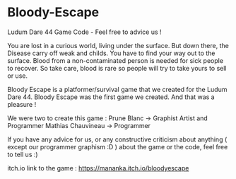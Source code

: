 # Bloody-Escape
Ludum Dare 44 Game Code - Feel free to advice us !

You are lost in a curious world, living under the surface.
But down there, the Disease carry off weak and childs.
You have to find your way out to the surface.
Blood from a non-contaminated person is needed for sick people to recover.
So take care, blood is rare so people will try to take yours to sell or use.

​Bloody Escape is a platformer/survival game that we created for the Ludum Dare 44. 
Bloody Escape was the first game we created. And that was a pleasure !

We were two to create this game :
Prune Blanc -> Graphist Artist and Programmer
Mathias Chauvineau -> Programmer 


​If you have any advice for us, or any constructive criticism about anything ( except our programmer graphism :D ) about the game or the code, feel free to tell us :)

itch.io link to the game : https://mananka.itch.io/bloodyescape
